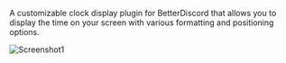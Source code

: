 A customizable clock display plugin for BetterDiscord that allows you to display the time on your screen with various formatting and positioning options.

![Screenshot1](https://cdn.discordapp.com/attachments/998074558437396528/1241478192087306320/Previsualizacion.png?ex=664a582a&is=664906aa&hm=4ad1c78682e13160009441a37ba800ca31e0f8fc7442f9a809d295f8a8647c26&)
